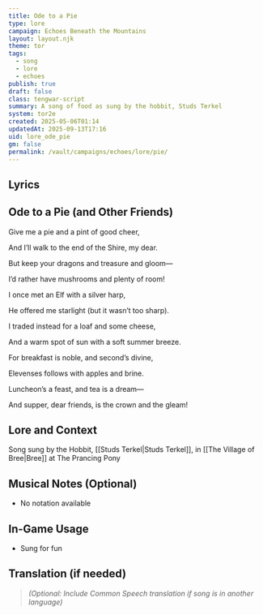 ```yaml
---
title: Ode to a Pie
type: lore
campaign: Echoes Beneath the Mountains
layout: layout.njk
theme: tor
tags:
  - song
  - lore
  - echoes
publish: true
draft: false
class: tengwar-script
summary: A song of food as sung by the hobbit, Studs Terkel
system: tor2e
created: 2025-05-06T01:14
updatedAt: 2025-09-13T17:16
uid: lore_ode_pie
gm: false
permalink: /vault/campaigns/echoes/lore/pie/
---
```


## Lyrics

## Ode to a Pie (and Other Friends)

<p class="dropcap">Give me a pie and a pint of good cheer,<p/>

And I’ll walk to the end of the Shire, my dear.

But keep your dragons and treasure and gloom—

I’d rather have mushrooms and plenty of room!

I once met an Elf with a silver harp,

He offered me starlight (but it wasn’t too sharp).

I traded instead for a loaf and some cheese,

And a warm spot of sun with a soft summer breeze.

For breakfast is noble, and second’s divine,

Elevenses follows with apples and brine.

Luncheon’s a feast, and tea is a dream—

And supper, dear friends, is the crown and the gleam!


## Lore and Context

Song sung by the Hobbit, [[Studs Terkel|Studs Terkel]], in [[The Village of Bree|Bree]] at The Prancing Pony

## Musical Notes (Optional)

- No notation available

## In-Game Usage

- Sung for fun

## Translation (if needed)

> *(Optional: Include Common Speech translation if song is in another language)*

